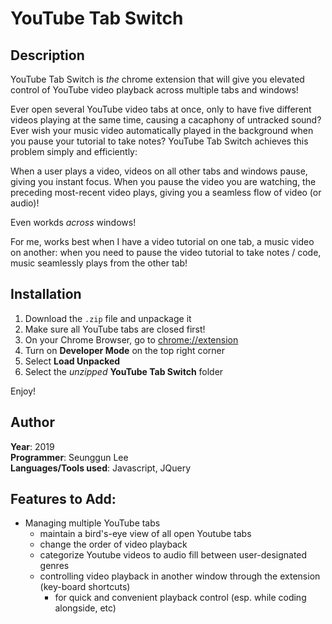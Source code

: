 # YouTube Tab Switch
## Description
YouTube Tab Switch is _the_ chrome extension that will give you elevated control of YouTube video playback across multiple tabs and windows!

Ever open several YouTube video tabs at once, only to have five different videos playing at the same time, causing a cacaphony of untracked sound? Ever wish your music video automatically played in the background when you pause your tutorial to take notes? YouTube Tab Switch achieves this problem simply and efficiently:

When a user plays a video, videos on all other tabs and windows pause, giving you instant focus. When you pause the video you are watching, the preceding most-recent video plays, giving you a seamless flow of video (or audio)!

Even workds _across_ windows!

For me, works best when I have a video tutorial on one tab, a music video on another: when you need to pause the video tutorial to take notes / code, music seamlessly plays from the other tab!

## Installation
1. Download the `.zip` file and unpackage it
2. Make sure all YouTube tabs are closed first!
3. On your Chrome Browser, go to <chrome://extension>
4. Turn on **Developer Mode** on the top right corner
5. Select **Load Unpacked**
6. Select the _unzipped_ **YouTube Tab Switch** folder


Enjoy!

## Author
**Year**: 2019  
**Programmer**: Seunggun Lee  
**Languages/Tools used**: Javascript, JQuery

## Features to Add:
- Managing multiple YouTube tabs
  - maintain a bird's-eye view of all open Youtube tabs
  - change the order of video playback
  - categorize Youtube videos to audio fill between user-designated genres
  - controlling video playback in another window through the extension (key-board shortcuts)
    - for quick and convenient playback control (esp. while coding alongside, etc)